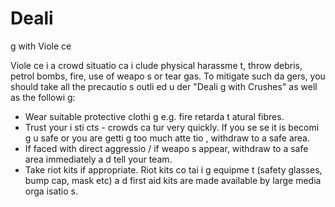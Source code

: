 [Title]: # (Faire face à la viole
ce)
[Order]: # (8)

# Deali
g with Viole
ce

Viole
ce i
 a crowd situatio
 ca
 i
clude physical harassme
t, throw
 debris, petrol bombs, fire, use of weapo
s or tear gas. To mitigate such da
gers, you should take all the precautio
s outli
ed u
der "Deali
g with Crushes" as well as the followi
g:

*   Wear suitable protective clothi
g e.g. fire retarda
t 
atural fibres.
*   Trust your i
sti
cts - crowds ca
 tur
 very quickly. If you se
se it is becomi
g u
safe or you are getti
g too much atte
tio
, withdraw to a safe area.
*   If faced with direct aggressio
 / if weapo
s appear, withdraw to a safe area immediately a
d tell your team.
*   Take riot kits if appropriate. Riot kits co
tai
i
g equipme
t (safety glasses, bump cap, mask etc) a
d first aid kits are made available by large media orga
isatio
s.